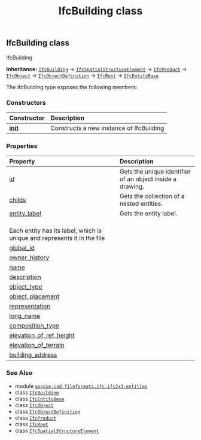 ﻿---
title: IfcBuilding class
second_title: Aspose.CAD for Python via .NET API References
description: 
type: docs
weight: 540
url: /python-net/aspose.cad.fileformats.ifc.ifc2x3.entities/ifcbuilding/
is_root: false
---

## IfcBuilding class

IfcBuilding



**Inheritance:** [`IfcBuilding`](/cad/python-net/aspose.cad.fileformats.ifc.ifc2x3.entities/ifcbuilding) → 
[`IfcSpatialStructureElement`](/cad/python-net/aspose.cad.fileformats.ifc.ifc2x3.entities/ifcspatialstructureelement) → 
[`IfcProduct`](/cad/python-net/aspose.cad.fileformats.ifc.ifc2x3.entities/ifcproduct) → 
[`IfcObject`](/cad/python-net/aspose.cad.fileformats.ifc.ifc2x3.entities/ifcobject) → 
[`IfcObjectDefinition`](/cad/python-net/aspose.cad.fileformats.ifc.ifc2x3.entities/ifcobjectdefinition) → 
[`IfcRoot`](/cad/python-net/aspose.cad.fileformats.ifc.ifc2x3.entities/ifcroot) → 
[`IfcEntityBase`](/cad/python-net/aspose.cad.fileformats.ifc/ifcentitybase)



The IfcBuilding type exposes the following members:

### Constructors
| Constructor | Description |
| :- | :- |
| [__init__](/cad/python-net/aspose.cad.fileformats.ifc.ifc2x3.entities/ifcbuilding/__init__/#) | Constructs a new instance of IfcBuilding |


### Properties
| Property | Description |
| :- | :- |
| [id](/cad/python-net/aspose.cad.fileformats.ifc.ifc2x3.entities/ifcbuilding/id) | Gets the unique identifier of an object inside a drawing. |
| [childs](/cad/python-net/aspose.cad.fileformats.ifc.ifc2x3.entities/ifcbuilding/childs) | Gets the collection of a nested entities. |
| [entity_label](/cad/python-net/aspose.cad.fileformats.ifc.ifc2x3.entities/ifcbuilding/entity_label) | Gets the entity label.<br/>Each entity has its label, which is unique and represents it in the file |
| [global_id](/cad/python-net/aspose.cad.fileformats.ifc.ifc2x3.entities/ifcbuilding/global_id) |  |
| [owner_history](/cad/python-net/aspose.cad.fileformats.ifc.ifc2x3.entities/ifcbuilding/owner_history) |  |
| [name](/cad/python-net/aspose.cad.fileformats.ifc.ifc2x3.entities/ifcbuilding/name) |  |
| [description](/cad/python-net/aspose.cad.fileformats.ifc.ifc2x3.entities/ifcbuilding/description) |  |
| [object_type](/cad/python-net/aspose.cad.fileformats.ifc.ifc2x3.entities/ifcbuilding/object_type) |  |
| [object_placement](/cad/python-net/aspose.cad.fileformats.ifc.ifc2x3.entities/ifcbuilding/object_placement) |  |
| [representation](/cad/python-net/aspose.cad.fileformats.ifc.ifc2x3.entities/ifcbuilding/representation) |  |
| [long_name](/cad/python-net/aspose.cad.fileformats.ifc.ifc2x3.entities/ifcbuilding/long_name) |  |
| [composition_type](/cad/python-net/aspose.cad.fileformats.ifc.ifc2x3.entities/ifcbuilding/composition_type) |  |
| [elevation_of_ref_height](/cad/python-net/aspose.cad.fileformats.ifc.ifc2x3.entities/ifcbuilding/elevation_of_ref_height) |  |
| [elevation_of_terrain](/cad/python-net/aspose.cad.fileformats.ifc.ifc2x3.entities/ifcbuilding/elevation_of_terrain) |  |
| [building_address](/cad/python-net/aspose.cad.fileformats.ifc.ifc2x3.entities/ifcbuilding/building_address) |  |



### See Also
* module [`aspose.cad.fileformats.ifc.ifc2x3.entities`](..)
* class [`IfcBuilding`](/cad/python-net/aspose.cad.fileformats.ifc.ifc2x3.entities/ifcbuilding)
* class [`IfcEntityBase`](/cad/python-net/aspose.cad.fileformats.ifc/ifcentitybase)
* class [`IfcObject`](/cad/python-net/aspose.cad.fileformats.ifc.ifc2x3.entities/ifcobject)
* class [`IfcObjectDefinition`](/cad/python-net/aspose.cad.fileformats.ifc.ifc2x3.entities/ifcobjectdefinition)
* class [`IfcProduct`](/cad/python-net/aspose.cad.fileformats.ifc.ifc2x3.entities/ifcproduct)
* class [`IfcRoot`](/cad/python-net/aspose.cad.fileformats.ifc.ifc2x3.entities/ifcroot)
* class [`IfcSpatialStructureElement`](/cad/python-net/aspose.cad.fileformats.ifc.ifc2x3.entities/ifcspatialstructureelement)
